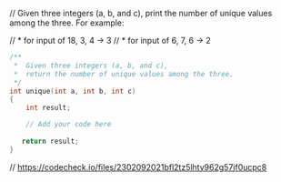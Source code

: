 // Given three integers (a, b, and c), print the number of unique values among the three. For example:

// * for input of 18, 3, 4 → 3
// * for input of 6, 7, 6 → 2

```cpp
/**
 *  Given three integers (a, b, and c), 
 *  return the number of unique values among the three. 
 */
int unique(int a, int b, int c)
{
    int result;

    // Add your code here
   
   return result;
}
```

// https://codecheck.io/files/2302092021bfl2tz5lhty962g57jf0ucpc8